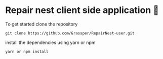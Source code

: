 Repair nest client side application 🚗
======================================

To get started clone the repository

```
git clone https://github.com/Grassper/RepairNest-user.git
```

install the dependencies using yarn or npm

```
yarn or npm install
```
